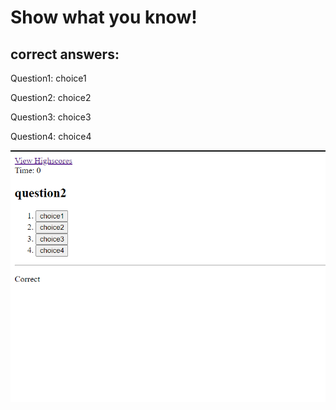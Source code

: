 # Show what you know!

## correct answers:

Question1: choice1

Question2: choice2

Question3: choice3

Question4: choice4
 
![screenshot](./assets/images/Screenshot.png)
